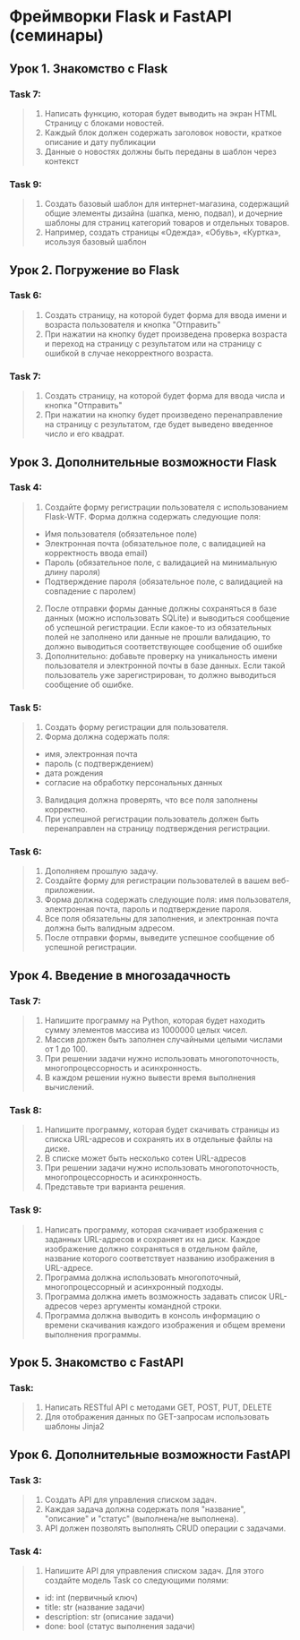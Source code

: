 # Фреймворки Flask и FastAPI (семинары)
## Урок 1. Знакомство с Flask

### Task 7: 
> 1. Написать функцию, которая будет выводить на экран HTML Страницу с блоками новостей.
> 2. Каждый блок должен содержать заголовок новости, краткое описание и дату публикации
> 3. Данные о новостях должны быть переданы в шаблон через контекст

### Task 9: 
> 1. Создать базовый шаблон для интернет-магазина, содержащий общие элементы дизайна (шапка, меню, подвал), и дочерние
> шаблоны для страниц категорий товаров и отдельных товаров.  
> 2. Например, создать страницы «Одежда», «Обувь», «Куртка», исользуя базовый шаблон

## Урок 2. Погружение во Flask

### Task 6:
> 1. Создать страницу, на которой будет форма для ввода имени
и возраста пользователя и кнопка "Отправить"
> 2. При нажатии на кнопку будет произведена проверка
возраста и переход на страницу с результатом или на
страницу с ошибкой в случае некорректного возраста.

### Task 7:
> 1. Создать страницу, на которой будет форма для ввода числа
и кнопка "Отправить"
> 2. При нажатии на кнопку будет произведено
перенаправление на страницу с результатом, где будет
выведено введенное число и его квадрат.

## Урок 3. Дополнительные возможности Flask

### Task 4:
> 1. Создайте форму регистрации пользователя с использованием Flask-WTF. Форма должна
содержать следующие поля:
> - Имя пользователя (обязательное поле)
> - Электронная почта (обязательное поле, с валидацией на корректность ввода email)
> - Пароль (обязательное поле, с валидацией на минимальную длину пароля)
> - Подтверждение пароля (обязательное поле, с валидацией на совпадение с паролем)
> 2. После отправки формы данные должны сохраняться в базе данных (можно использовать SQLite)
и выводиться сообщение об успешной регистрации. Если какое-то из обязательных полей не
заполнено или данные не прошли валидацию, то должно выводиться соответствующее
сообщение об ошибке
> 3. Дополнительно: добавьте проверку на уникальность имени пользователя и электронной почты в
базе данных. Если такой пользователь уже зарегистрирован, то должно выводиться сообщение
об ошибке.

### Task 5:
> 1. Создать форму регистрации для пользователя.
> 2. Форма должна содержать поля:
> - имя, электронная почта
> - пароль (с подтверждением)
> - дата рождения
> - согласие на обработку персональных данных
> 3. Валидация должна проверять, что все поля заполнены
корректно.
> 4. При успешной регистрации пользователь должен быть
перенаправлен на страницу подтверждения регистрации.

### Task 6:
> 1. Дополняем прошлую задачу.
> 2. Создайте форму для регистрации пользователей в вашем
веб-приложении.
> 3. Форма должна содержать следующие поля: имя
пользователя, электронная почта, пароль и подтверждение
пароля.
> 4. Все поля обязательны для заполнения, и электронная почта
должна быть валидным адресом.
> 5. После отправки формы, выведите успешное сообщение об
успешной регистрации.


## Урок 4. Введение в многозадачность

### Task 7:
> 1. Напишите программу на Python, которая будет находить
сумму элементов массива из 1000000 целых чисел. 
> 2. Массив должен быть заполнен случайными целыми числами
от 1 до 100.
> 3. При решении задачи нужно использовать многопоточность,
многопроцессорность и асинхронность.
> 4.  В каждом решении нужно вывести время выполнения
вычислений.

### Task 8:
> 1. Напишите программу, которая будет скачивать страницы из
списка URL-адресов и сохранять их в отдельные файлы на
диске. 
> 2. В списке может быть несколько сотен URL-адресов
> 3. При решении задачи нужно использовать многопоточность,
многопроцессорность и асинхронность. 
> 4. Представьте три варианта решения.

### Task 9:
> 1. Написать программу, которая скачивает изображения с заданных URL-адресов и
сохраняет их на диск. Каждое изображение должно сохраняться в отдельном
файле, название которого соответствует названию изображения в URL-адресе. 
> 2. Программа должна использовать многопоточный, многопроцессорный и
асинхронный подходы.
> 3. Программа должна иметь возможность задавать список URL-адресов через
аргументы командной строки.
> 4. Программа должна выводить в консоль информацию о времени скачивания
каждого изображения и общем времени выполнения программы.


## Урок 5. Знакомство с FastAPI

### Task:
> 1. Написать RESTful API с методами GET, POST, PUT, DELETE
> 2. Для отображения данных по GET-запросам использовать шаблоны Jinja2

## Урок 6. Дополнительные возможности FastAPI

### Task 3: 
> 1. Создать API для управления списком задач.
> 2. Каждая задача должна содержать поля "название",
"описание" и "статус" (выполнена/не выполнена).
> 3. API должен позволять выполнять CRUD операции с
задачами.

### Task 4:
> 1. Напишите API для управления списком задач. Для этого создайте модель Task
со следующими полями:
> - id: int (первичный ключ)
> - title: str (название задачи)
> - description: str (описание задачи)
> - done: bool (статус выполнения задачи)
